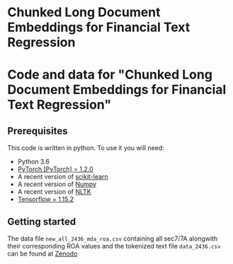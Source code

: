 Chunked Long Document Embeddings for Financial Text Regression
===============

Code and data for "Chunked Long Document Embeddings for Financial Text Regression"
===============

## Prerequisites
This code is written in python. To use it you will need:
- Python 3.6
- [PyTorch [PyTorch] = 1.2.0](https://pytorch.org/)
- A recent version of [scikit-learn](https://scikit-learn.org/)
- A recent version of [Numpy](http://www.numpy.org)
- A recent version of [NLTK](http://www.nltk.org)
- [Tensorflow = 1.15.2](https://www.tensorflow.org)

## Getting started

The data file ```new_all_2436_mda_roa.csv``` containing all sec7/7A alongwith their corresponding ROA values and the tokenized text file ```data_2436.csv``` can be found at [Zenodo](https://zenodo.org/record/4029317#.X1-2iHXNY5k)
